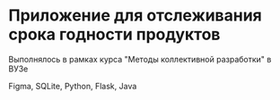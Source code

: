 # Приложение для отслеживания срока годности продуктов
Выполнялось в рамках курса "Методы коллективной разработки" в ВУЗе

Figma, SQLite, Python, Flask, Java
